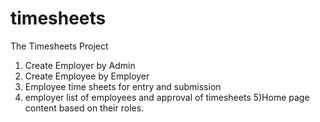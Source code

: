 # timesheets
The Timesheets Project

1) Create Employer by Admin
2) Create Employee by Employer
3) Employee time sheets for entry and submission
4) employer list of employees and approval of timesheets
5)Home page content based on their roles.
